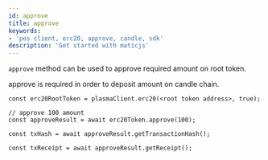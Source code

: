 ```yaml
---
id: approve
title: approve
keywords: 
- 'pos client, erc20, approve, candle, sdk'
description: 'Get started with maticjs'
---
```


`approve` method can be used to approve required amount on root token.

approve is required in order to deposit amount on candle chain.

```
const erc20RootToken = plasmaClient.erc20(<root token address>, true);

// approve 100 amount
const approveResult = await erc20Token.approve(100);

const txHash = await approveResult.getTransactionHash();

const txReceipt = await approveResult.getReceipt();

```
